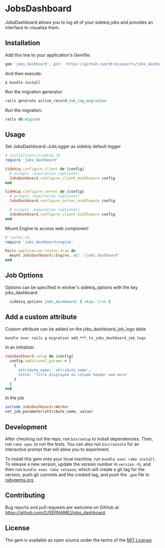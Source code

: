 # JobsDashboard

JobsDashboard allows you to log all of your sidekiq jobs and provides an interface to visualize them.

## Installation

Add this line to your application's Gemfile:

```ruby
gem 'jobs_dashboard', git: 'https://github.com/9troisquarts/jobs_dashboard'
```

And then execute:

    $ bundle install

Run the migration generator:

```ruby
rails generate active_record:job_log_migration
```

Run the migration:

```ruby
rails db:migrate
```
## Usage

Set JobsDashboard::JobLogger as sidekiq default logger

```ruby
# initializers/sidekiq.rb
require 'jobs_dashboard'

Sidekiq.configure_client do |config|
  # accepts :expiration (optional)
  JobsDashboard.configure_client_middleware config
end

Sidekiq.configure_server do |config|
  # accepts :expiration (optional)
  JobsDashboard.configure_server_middleware config

  # accepts :expiration (optional)
  JobsDashboard.configure_client_middleware config
end
```

Mount Engine to access web component:

```ruby
# routes.rb
require 'jobs_dashboard/engine'

Rails.application.routes.draw do
  mount JobsDashboard::Engine, at: '/jobs_dashboard'
end
```

## Job Options

Options can be specified in worker's sidekiq_options with the key jobs_dashboard

```ruby
  sidekiq_options jobs_dashboard: { skip: true }
```

## Add a custom attribute

Custom attribute can be added on the jobs_dashboard_job_logs table

```ruby
bundle exec rails g migration add_***_to_jobs_dashboard_job_logs
```

In an initializer

```ruby
JobsDashboard.setup do |config|
  config.additional_params = [
    {
      attribute_name: 'attribute_name',
      title: 'Title displayed on column header and more'
    }
  ]
end
```

In the job
```ruby
include JobsDashboard::Worker
set_job_parameter(attribute_name, value)
```

## Development

After checking out the repo, run `bin/setup` to install dependencies. Then, run `rake spec` to run the tests. You can also run `bin/console` for an interactive prompt that will allow you to experiment.

To install this gem onto your local machine, run `bundle exec rake install`. To release a new version, update the version number in `version.rb`, and then run `bundle exec rake release`, which will create a git tag for the version, push git commits and the created tag, and push the `.gem` file to [rubygems.org](https://rubygems.org).

## Contributing

Bug reports and pull requests are welcome on GitHub at https://github.com/[USERNAME]/jobs_dashboard.

## License

The gem is available as open source under the terms of the [MIT License](https://opensource.org/licenses/MIT).
